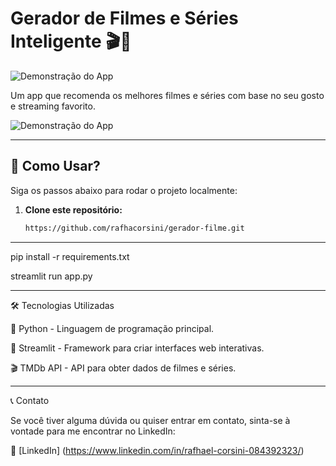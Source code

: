 # Gerador de Filmes e Séries Inteligente 🎬🤖

![Demonstração do App](https://i.imgur.com/lxApkPR.gif)

Um app que recomenda os melhores filmes e séries com base no seu gosto e streaming favorito.

![Demonstração do App](https://github.com/rafhacorsini/gerador-filme/blob/main/demonstrativo.gif?raw=true)

---

## 🚀 Como Usar?

Siga os passos abaixo para rodar o projeto localmente:

1. **Clone este repositório:**
   ```bash
   https://github.com/rafhacorsini/gerador-filme.git

---

pip install -r requirements.txt

streamlit run app.py

---


🛠️ Tecnologias Utilizadas

🐍 Python - Linguagem de programação principal.

🎨 Streamlit - Framework para criar interfaces web interativas.

🎬 TMDb API - API para obter dados de filmes e séries.

---

📞 Contato

Se você tiver alguma dúvida ou quiser entrar em contato, sinta-se à vontade para me encontrar no LinkedIn:

📩 [LinkedIn] (https://www.linkedin.com/in/rafhael-corsini-084392323/)

